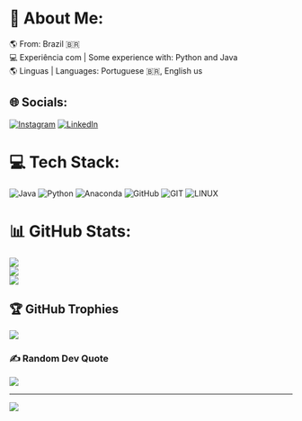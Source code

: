 # 💫 About Me:
🌎 From: Brazil 🇧🇷<br>💻 Experiência com | Some experience with: Python and Java<br>🌎 Linguas | Languages: Portuguese 🇧🇷, English us


## 🌐 Socials:
[![Instagram](https://img.shields.io/badge/Instagram-%23E4405F.svg?logo=Instagram&logoColor=white)](https://instagram.com/https://www.instagram.com/adaiasmartins/) [![LinkedIn](https://img.shields.io/badge/LinkedIn-%230077B5.svg?logo=linkedin&logoColor=white)](https://linkedin.com/in/https://www.linkedin.com/in/adaias-martins-lins-69034a21b/) 

# 💻 Tech Stack:
![Java](https://img.shields.io/badge/java-%23ED8B00.svg?style=for-the-badge&logo=java&logoColor=white) ![Python](https://img.shields.io/badge/python-3670A0?style=for-the-badge&logo=python&logoColor=ffdd54) ![Anaconda](https://img.shields.io/badge/Anaconda-%2344A833.svg?style=for-the-badge&logo=anaconda&logoColor=white) ![GitHub](https://img.shields.io/badge/GitHub-%23121011.svg?style=for-the-badge&logo=github&logoColor=white) ![GIT](https://img.shields.io/badge/Git-fc6d26?style=for-the-badge&logo=git&logoColor=white) ![LINUX](https://img.shields.io/badge/Linux-FCC624?style=for-the-badge&logo=linux&logoColor=black)
# 📊 GitHub Stats:
![](https://github-readme-stats.vercel.app/api?username=AdaiasMartins&theme=blue-green&hide_border=false&include_all_commits=false&count_private=false)<br/>
![](https://github-readme-streak-stats.herokuapp.com/?user=AdaiasMartins&theme=blue-green&hide_border=false)<br/>
![](https://github-readme-stats.vercel.app/api/top-langs/?username=AdaiasMartins&theme=blue-green&hide_border=false&include_all_commits=false&count_private=false&layout=compact)

## 🏆 GitHub Trophies
![](https://github-profile-trophy.vercel.app/?username=AdaiasMartins&theme=darkhub&no-frame=false&no-bg=true&margin-w=4)

### ✍️ Random Dev Quote
![](https://quotes-github-readme.vercel.app/api?type=horizontal&theme=radical)

---
[![](https://visitcount.itsvg.in/api?id=AdaiasMartins&icon=9&color=3)](https://visitcount.itsvg.in)

<!-- Proudly created with GPRM ( https://gprm.itsvg.in ) -->
